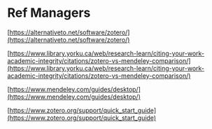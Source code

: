 # Ref Managers

[https://alternativeto.net/software/zotero/](https://alternativeto.net/software/zotero/)

[https://www.library.yorku.ca/web/research-learn/citing-your-work-academic-integrity/citations/zotero-vs-mendeley-comparison/](https://www.library.yorku.ca/web/research-learn/citing-your-work-academic-integrity/citations/zotero-vs-mendeley-comparison/)

[https://www.mendeley.com/guides/desktop/](https://www.mendeley.com/guides/desktop/)

[https://www.zotero.org/support/quick_start_guide](https://www.zotero.org/support/quick_start_guide)